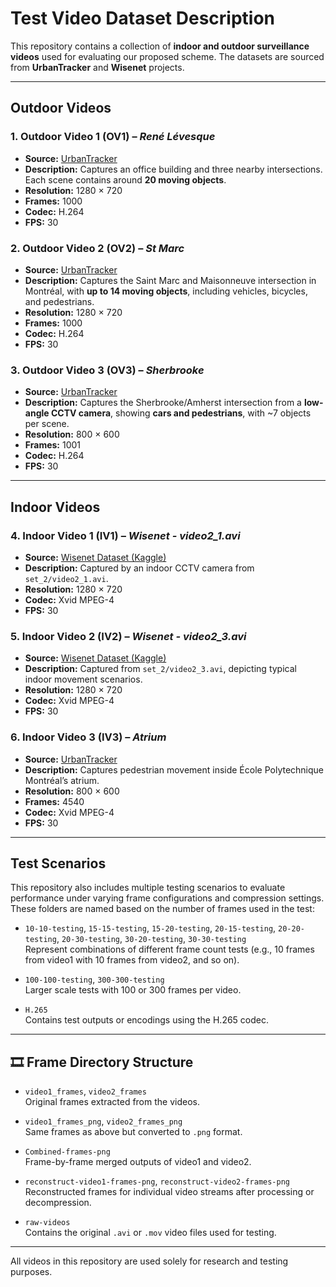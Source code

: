 #  Test Video Dataset Description

This repository contains a collection of **indoor and outdoor surveillance videos** used for evaluating our proposed scheme. The datasets are sourced from **UrbanTracker** and **Wisenet** projects.

---

## Outdoor Videos

### 1. Outdoor Video 1 (OV1) – *René Lévesque*
- **Source:** [UrbanTracker](https://www.jpjodoin.com/urbantracker/dataset.html)
- **Description:** Captures an office building and three nearby intersections. Each scene contains around **20 moving objects**.
- **Resolution:** 1280 × 720  
- **Frames:** 1000  
- **Codec:** H.264  
- **FPS:** 30  

### 2. Outdoor Video 2 (OV2) – *St Marc*
- **Source:** [UrbanTracker](https://www.jpjodoin.com/urbantracker/dataset.html)
- **Description:** Captures the Saint Marc and Maisonneuve intersection in Montréal, with **up to 14 moving objects**, including vehicles, bicycles, and pedestrians.
- **Resolution:** 1280 × 720  
- **Frames:** 1000  
- **Codec:** H.264  
- **FPS:** 30  

### 3. Outdoor Video 3 (OV3) – *Sherbrooke*
- **Source:** [UrbanTracker](https://www.jpjodoin.com/urbantracker/dataset.html)
- **Description:** Captures the Sherbrooke/Amherst intersection from a **low-angle CCTV camera**, showing **cars and pedestrians**, with ~7 objects per scene.
- **Resolution:** 800 × 600  
- **Frames:** 1001  
- **Codec:** H.264  
- **FPS:** 30  

---

## Indoor Videos

### 4. Indoor Video 1 (IV1) – *Wisenet - video2_1.avi*
- **Source:** [Wisenet Dataset (Kaggle)](https://www.kaggle.com/datasets/abdelrhmannile/wisenet?resource=download)
- **Description:** Captured by an indoor CCTV camera from `set_2/video2_1.avi`.
- **Resolution:** 1280 × 720  
- **Codec:** Xvid MPEG-4  
- **FPS:** 30  

### 5. Indoor Video 2 (IV2) – *Wisenet - video2_3.avi*
- **Source:** [Wisenet Dataset (Kaggle)](https://www.kaggle.com/datasets/abdelrhmannile/wisenet?resource=download)
- **Description:** Captured from `set_2/video2_3.avi`, depicting typical indoor movement scenarios.
- **Resolution:** 1280 × 720  
- **Codec:** Xvid MPEG-4  
- **FPS:** 30  

### 6. Indoor Video 3 (IV3) – *Atrium*
- **Source:** [UrbanTracker](https://www.jpjodoin.com/urbantracker/dataset.html)
- **Description:** Captures pedestrian movement inside École Polytechnique Montréal’s atrium.
- **Resolution:** 800 × 600  
- **Frames:** 4540  
- **Codec:** Xvid MPEG-4  
- **FPS:** 30  

---

##  Test Scenarios

This repository also includes multiple testing scenarios to evaluate performance under varying frame configurations and compression settings. These folders are named based on the number of frames used in the test:

- `10-10-testing`, `15-15-testing`, `15-20-testing`, `20-15-testing`, `20-20-testing`, `20-30-testing`, `30-20-testing`, `30-30-testing`  
  Represent combinations of different frame count tests (e.g., 10 frames from video1 with 10 frames from video2, and so on).

- `100-100-testing`, `300-300-testing`  
   Larger scale tests with 100 or 300 frames per video.

- `H.265`  
   Contains test outputs or encodings using the H.265 codec.

---

## 🎞 Frame Directory Structure

- `video1_frames`, `video2_frames`  
   Original frames extracted from the videos.

- `video1_frames_png`, `video2_frames_png`  
   Same frames as above but converted to `.png` format.

- `Combined-frames-png`  
    Frame-by-frame merged outputs of video1 and video2.

- `reconstruct-video1-frames-png`, `reconstruct-video2-frames-png`  
   Reconstructed frames for individual video streams after processing or decompression.

- `raw-videos`  
    Contains the original `.avi` or `.mov` video files used for testing.

---

 All videos in this repository are used solely for research and testing purposes. 
